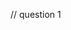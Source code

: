 <!DOCTYPE html>

<html lang="en">

<head>

  <meta charset="UTF-8">

  <meta http-equiv="X-UA-Compatible" content="IE=edge">

  <meta name="viewport" content="width=device-width, initial-scale=1.0">

  <title>Document</title>

</head>

<body>

  <script>





// AXIOS GLOBALS

axios.defaults.headers.common['X-Auth-Token'] =

  'eyJhbGciOiJIUzI1NiIsInR5cCI6IkpXVCJ9.eyJzdWIiOiIxMjM0NTY3ODkwIiwibmFtZSI6IkpvaG4gRG9lIiwiaWF0IjoxNTE2MjM5MDIyfQ.SflKxwRJSMeKKF2QT4fwpMeJf36POk6yJV_adQssw5c';





// GET REQUEST

function getTodos() {

  // axios({

  //   method: 'get',

  //   url: 'https://jsonplaceholder.typicode.com/todos',

  //   params: {

  //     _limit: 5

  //   }

  // })

  //   .then(res => showOutput(res))

  //   .catch(err => console.error(err));





  axios

    .get('https://jsonplaceholder.typicode.com/todos?_limit=5', {

      timeout: 5000

    })

    .then(res => showOutput(res))

    .catch(err => console.error(err));

  console.log('GET Request');

}





// POST REQUEST

function addTodo() {

  axios

    .post('https://jsonplaceholder.typicode.com/todos', {

      title: 'New Todo',

      completed: false

    })

    .then(res => showOutput(res))

    .catch(err => console.error(err));

  console.log('POST Request');

}





// PUT/PATCH REQUEST

function updateTodo() {

  axios

    .patch('https://jsonplaceholder.typicode.com/todos/1', {

      title: 'Updated Todo',

      completed: true

    })

    .then(res => showOutput(res))

    .catch(err => console.error(err));

  console.log('PUT/PATCH Request');

}





// DELETE REQUEST

function removeTodo() {

  axios

    .delete('https://jsonplaceholder.typicode.com/todos/1')

    .then(res => showOutput(res))

    .catch(err => console.error(err));

  console.log('DELETE Request');

}





// SIMULTANEOUS DATA

function getData() {

  axios

    .all([

      axios.get('https://jsonplaceholder.typicode.com/todos?_limit=5'),

      axios.get('https://jsonplaceholder.typicode.com/posts?_limit=5')

    ])

    .then(axios.spread((todos, posts) => showOutput(posts)))

    .catch(err => console.error(err));

  console.log('Simultaneous Request');

}





// CUSTOM HEADERS

function customHeaders() {

  const config = {

    headers: {

      'Content-Type': 'application/json',

      Authorization: 'sometoken'

    }

  };





  axios

    .post(

      'https://jsonplaceholder.typicode.com/todos',

      {

        title: 'New Todo',

        completed: false

      },

      config

    )

    .then(res => showOutput(res))

    .catch(err => console.error(err));

  console.log('Custom Headers');

}





// TRANSFORMING REQUESTS & RESPONSES

function transformResponse() {

  const options = {

    method: 'post',

    url: 'https://jsonplaceholder.typicode.com/todos',

    data: {

      title: 'Hello World'

    },

    transformResponse: axios.defaults.transformResponse.concat(data => {

      data.title = data.title.toUpperCase();

      return data;

    })

  };





  axios(options).then(res => showOutput(res));

  console.log('Transform Response');

}





// ERROR HANDLING

function errorHandling() {

  axios

    .get('https://jsonplaceholder.typicode.com/todoss', {

      // validateStatus: function(status) {

      //   return status < 500; // Reject only if status is greater or equal to 500

      // }

    })

    .then(res => showOutput(res))

    .catch(err => {

      if (err.response) {

        // Server responded with a status other than 200 range

        console.log(err.response.data);

        console.log(err.response.status);

        console.log(err.response.headers);





        if (err.response.status === 404) {

          alert('Error: Page Not Found');

        }

      } else if (err.request) {

        // Request was made but no response

        console.error(err.request);

      } else {

        console.error(err.message);

      }

    });

  console.log('Error Handling');

}





// CANCEL TOKEN

function cancelToken() {

  const source = axios.CancelToken.source();





  axios

    .get('https://jsonplaceholder.typicode.com/todos', {

      cancelToken: source.token

    })

    .then(res => showOutput(res))

    .catch(thrown => {

      if (axios.isCancel(thrown)) {

        console.log('Request canceled', thrown.message);

      }

    });





  if (true) {

    source.cancel('Request canceled!');

  }

  console.log('Cancel Token');

}





// INTERCEPTING REQUESTS & RESPONSES

axios.interceptors.request.use(

  config => {

    console.log(

      `${config.method.toUpperCase()} request sent to ${

        config.url

      } at ${new Date().getTime()}`

    );





    return config;

  },

  error => {

    return Promise.reject(error);

  }

);





// AXIOS INSTANCE

const axiosInstance = axios.create({

  // Other custom settings

  baseURL: 'https://jsonplaceholder.typicode.com'

});

// axiosInstance.get('/comments').then(res => showOutput(res));

// AXIOS INSTANCES



// Show output in browser

function showOutput(res) {

  document.getElementById('res').innerHTML = `

  <div class="card card-body mb-4">

    <h5>Status: ${res.status}</h5>

  </div>

  <div class="card mt-3">

    <div class="card-header">

      Headers

    </div>

    <div class="card-body">

      <pre>${JSON.stringify(res.headers, null, 2)}</pre>

    </div>

  </div>

  <div class="card mt-3">

    <div class="card-header">

      Data

    </div>

    <div class="card-body">

      <pre>${JSON.stringify(res.data, null, 2)}</pre>

    </div>

  </div>

  <div class="card mt-3">

    <div class="card-header">

      Config

    </div>

    <div class="card-body">

      <pre>${JSON.stringify(res.config, null, 2)}</pre>

    </div>

  </div>

`;

}

// Event listeners

document.getElementById('get').addEventListener('click', getTodos);

document.getElementById('post').addEventListener('click', addTodo);

document.getElementById('update').addEventListener('click', updateTodo);

document.getElementById('delete').addEventListener('click', removeTodo);

document.getElementById('sim').addEventListener('click', getData);

document.getElementById('headers').addEventListener('click', customHeaders);

document

  .getElementById('transform')

  .addEventListener('click', transformResponse);

document.getElementById('error').addEventListener('click', errorHandling);

document.getElementById('cancel').addEventListener('click', cancelToken);

</script>

</body>

</html>

// question 1
